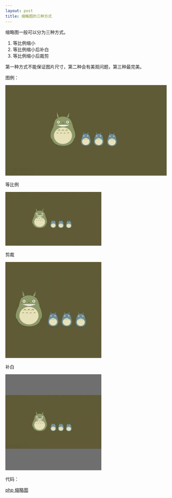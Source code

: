 ```yaml
---
layout: post
title: 缩略图的三种方式
---
```


缩略图一般可以分为三种方式。

1.  等比例缩小
2.  等比例缩小后补白
3.  等比例缩小后裁剪

第一种方式不能保证图片尺寸，第二种会有美观问题，第三种最完美。

 图例：

![totoro](/img/totoro.jpg)

等比例

![totoro1](/img/totoro-1.jpg)

剪裁

![totoro2](/img/totoro-2.jpg)

补白

![totoro3](/img/totoro-3.jpg)

代码：

[php 缩略图](https://github.com/imdongyu/php-class/blob/master/Image.class.php)

